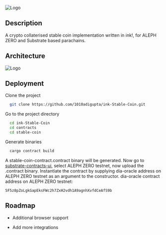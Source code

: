 
![Logo](https://github.com/1010adigupta/ink-Stable-Coin/blob/master/contracts/readme-images/iusd.png)


## Description
A crypto collaterised stable coin implementation written in ink!, for ALEPH ZERO and Substrate based parachains.
## Architecture
![Logo](https://github.com/1010adigupta/ink-Stable-Coin/blob/master/contracts/readme-images/architecture.png)
## Deployment

Clone the project

```bash
  git clone https://github.com/1010adigupta/ink-Stable-Coin.git
```

Go to the project directory

```bash
  cd ink-Stable-Coin
  cd contracts
  cd stable-coin
```

Generate binaries

```bash
  cargo contract build
```

A stable-coin-contract.contract binary will be generated. Now go to [substrate-contracts-ui](https://contracts-ui.substrate.io/), select ALEPH ZERO testnet, now upload the .contract binary.
Instantiate the contract by supplying dia-oracle address on ALEPH ZERO testnet as an argument to the constructor.
dia-oracle contract address on ALEPH ZERO testnet:
```
5F5z8pZoLgkGapEksFWc2h7ZxH2vdh1A9agnhXvfdCeAfS9b
```
## Roadmap

- Additional browser support

- Add more integrations

